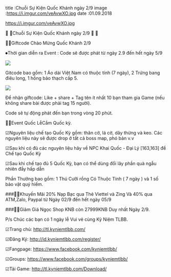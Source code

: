 title :Chuỗi Sự Kiện Quốc Khánh ngày 2/9
image :https://i.imgur.com/veAvwXO.jpg
date :01.09.2018

https://i.imgur.com/veAvwXO.jpg

🔰 🔰Chuỗi Sự Kiện Quốc Khánh ngày 2/9 🔰 🔰

🎉🎉Giftcode Chào Mừng Quốc Khánh 2/9

⏺Thời gian diễn ra Event : Code sẽ được phát từ ngày 2.9 đến hết ngày 5/9

![](https://i.imgur.com/U0DEf1f.png)

Gitcode bao gồm: 1 Áo dài Việt Nam có thuộc tính (7 ngày), 2 Trứng bang điêu long, 1 hồng bảo thạch cấp 5.

![](https://i.imgur.com/GBVpGKi.png)

Để nhận giftcode: Like + share + Tag tên ít nhất 10 bạn tham gia Game (nếu không share bài được phải tag 15 người). 

Code sẽ tự động phát đến bạn trong vòng 20 phút.

🎉🎉Event Quốc LễCắm Quốc kỳ.

☑Nguyên liệu chế tạo Quốc Kỳ gồm: thân cờ, lá cờ, dây thừng và keo. Các nguyên liệu này sẽ được drop ở tất cả boss map, phó bản v.v

☑Sau khi có đủ các nguyên liệu hãy về NPC Khai Quốc - Đại Lý [163,163] để Chế tạo Quốc Kỳ

☑Sau khi chế tạo đủ 5 Quốc Kỳ, bạn có thể dùng đổi lây phần quà ngẫu nhiên đầy hấp dẫn

Phần Thưởng bao gồm: 1 Thú Cưỡi rồng Có Thuộc Tính ( 7 ngày ) và 1 số bảo vật quý hiếm.

###🎉🎉Khuyến Mãi 20% Nạp Bạc qua Thẻ Viettel và Zing Và 40% qua ATM,Zalo, Paypal từ Ngày 02/9 đến hết ngày 05/9

###🎉🎉Giảm Giá Ngọc Shop KNB còn 27999KNB Duy nhất Ngày 2/9.

P/s Chúc các bạn có 1 ngày lễ Vui vẻ cùng Kỷ Niệm TLBB.

☑Trang chủ: http://tl.kyniemtlbb.com/

☑Đăng Ký: http://id.kyniemtlbb.com/register/

☑Fangpage: https://www.facebook.com/kyniemtlbb/

☑Groups: https://www.facebook.com/groups/kyniemtlbb/

☑Tải Game: http://tl.kyniemtlbb.com/Download/
